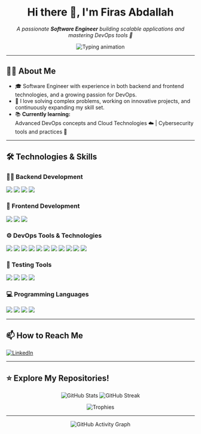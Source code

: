 <h1 align="center">Hi there 👋, I'm Firas Abdallah</h1>
<p align="center">
  <em>A passionate <strong>Software Engineer</strong> building scalable applications and mastering DevOps tools 🚀</em>
</p>

<div align="center">
  <img src="https://readme-typing-svg.demolab.com?font=Fira+Code&size=22&pause=1000&color=F73B00&center=true&vCenter=true&width=440&lines=Backend+Engineer+%7C+Frontend+Developer;DevOps+Explorer+%7C+Cloud+Enthusiast;Continuous+Learner+%7C+Problem+Solver;Let's+build+something+amazing+together!" alt="Typing animation"/>
</div>

---

## 👨‍💻 About Me
- 🎓 Software Engineer with experience in both backend and frontend technologies, and a growing passion for DevOps.
- 🌱 I love solving complex problems, working on innovative projects, and continuously expanding my skill set.
- 📚 **Currently learning:**  
  Advanced DevOps concepts and Cloud Technologies ☁️ | Cybersecurity tools and practices 🔐

---

## 🛠️ Technologies & Skills

### 👨‍🏭 Backend Development  
<p align="left">
  <img src="https://img.shields.io/badge/Spring%20Boot-6DB33F?style=for-the-badge&logo=springboot&logoColor=white"/>
  <img src="https://img.shields.io/badge/.NET-512BD4?style=for-the-badge&logo=dotnet&logoColor=white"/>
  <img src="https://img.shields.io/badge/Symfony-000000?style=for-the-badge&logo=symfony&logoColor=white"/>
  <img src="https://img.shields.io/badge/JavaFX-007396?style=for-the-badge&logo=java&logoColor=white"/>
</p>

### 🎨 Frontend Development  
<p align="left">
  <img src="https://img.shields.io/badge/Angular-DD0031?style=for-the-badge&logo=angular&logoColor=white"/>
  <img src="https://img.shields.io/badge/Flutter-02569B?style=for-the-badge&logo=flutter&logoColor=white"/>
  <img src="https://img.shields.io/badge/Glade-0078D7?style=for-the-badge&logo=visualstudio&logoColor=white"/>
</p>

### ⚙️ DevOps Tools & Technologies  
<p align="left">
  <img src="https://img.shields.io/badge/Jenkins-D24939?style=for-the-badge&logo=jenkins&logoColor=white"/>
  <img src="https://img.shields.io/badge/Docker-2496ED?style=for-the-badge&logo=docker&logoColor=white"/>
  <img src="https://img.shields.io/badge/Kubernetes-326CE5?style=for-the-badge&logo=kubernetes&logoColor=white"/>
  <img src="https://img.shields.io/badge/Prometheus-E6522C?style=for-the-badge&logo=prometheus&logoColor=white"/>
  <img src="https://img.shields.io/badge/Grafana-F46800?style=for-the-badge&logo=grafana&logoColor=white"/>
  <img src="https://img.shields.io/badge/GitLab-FC6D26?style=for-the-badge&logo=gitlab&logoColor=white"/>
  <img src="https://img.shields.io/badge/SonarQube-4E9BCD?style=for-the-badge&logo=sonarqube&logoColor=white"/>
  <img src="https://img.shields.io/badge/Nginx-009639?style=for-the-badge&logo=nginx&logoColor=white"/>
  <img src="https://img.shields.io/badge/Tomcat-F8DC75?style=for-the-badge&logo=apachetomcat&logoColor=black"/>
  <img src="https://img.shields.io/badge/pfSense-23324D?style=for-the-badge&logo=pfsense&logoColor=white"/>
  <img src="https://img.shields.io/badge/Kali%20Linux-557C94?style=for-the-badge&logo=kalilinux&logoColor=white"/>
</p>

### 🧪 Testing Tools  
<p align="left">
  <img src="https://img.shields.io/badge/JUnit-25A162?style=for-the-badge&logo=junit5&logoColor=white"/>
  <img src="https://img.shields.io/badge/Mockito-FFAB00?style=for-the-badge&logo=mockito&logoColor=white"/>
  <img src="https://img.shields.io/badge/Selenium-43B02A?style=for-the-badge&logo=selenium&logoColor=white"/>
  <img src="https://img.shields.io/badge/Postman-FF6C37?style=for-the-badge&logo=postman&logoColor=white"/>
</p>

### 💻 Programming Languages  
<p align="left">
  <img src="https://img.shields.io/badge/Java-007396?style=for-the-badge&logo=java&logoColor=white"/>
  <img src="https://img.shields.io/badge/C%23-239120?style=for-the-badge&logo=csharp&logoColor=white"/>
  <img src="https://img.shields.io/badge/C-A8B9CC?style=for-the-badge&logo=c&logoColor=black"/>
  <img src="https://img.shields.io/badge/Python-3776AB?style=for-the-badge&logo=python&logoColor=white"/>
</p>

---

## 📫 How to Reach Me  
<p align="left">
  <a href="https://www.linkedin.com/in/firas--abdallah/">
    <img src="https://img.shields.io/badge/LinkedIn-%230077B5.svg?&style=for-the-badge&logo=linkedin&logoColor=white" alt="LinkedIn"/>
  </a>
</p>

---

## ⭐️ Explore My Repositories!  
<p align="center">
  <img src="https://github-readme-stats.vercel.app/api?username=firasab&show_icons=true&theme=radical" alt="GitHub Stats"/>
  <img src="https://github-readme-streak-stats.herokuapp.com?user=firasab&theme=radical&date_format=M%20j%5B%2C%20Y%5D" alt="GitHub Streak"/>
</p>

<p align="center">
  <img src="https://github-profile-trophy.vercel.app/?username=firasab&theme=dracula&no-frame=true" alt="Trophies"/>
</p>

---

<div align="center">
  <img src="https://github-readme-activity-graph.vercel.app/graph?username=firasab&bg_color=1A1B27&color=F8D866&line=F85D7F&point=FFFFFF&hide_border=true" alt="GitHub Activity Graph"/>
</div>
